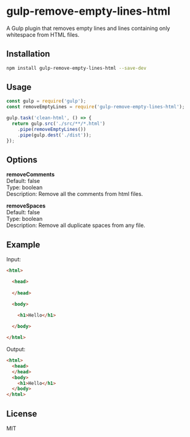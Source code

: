 # gulp-remove-empty-lines-html

A Gulp plugin that removes empty lines and lines containing only whitespace from HTML files.

## Installation

```bash
npm install gulp-remove-empty-lines-html --save-dev
```

## Usage

```javascript
const gulp = require('gulp');
const removeEmptyLines = require('gulp-remove-empty-lines-html');

gulp.task('clean-html', () => {
  return gulp.src('./src/**/*.html')
    .pipe(removeEmptyLines())
    .pipe(gulp.dest('./dist'));
});
```

## Options

**removeComments**  
Default: false  
Type: boolean  
Description: Remove all the comments from html files.  
  
**removeSpaces**  
Default: false  
Type: boolean  
Description: Remove all duplicate spaces from any file.  

## Example

Input:
```html
<html>

  <head>
    
  </head>

  <body>
    
    <h1>Hello</h1>

  </body>

</html>
```

Output:
```html
<html>
  <head>
  </head>
  <body>
    <h1>Hello</h1>
  </body>
</html>
```

## License

MIT